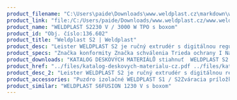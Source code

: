 ```yaml
---
product_filename: "C:\Users\paide\Downloads\www.weldplast.cz\markdown\weldplast-s228.md"
product_link: "file:/C:/Users/paide/Downloads/www.weldplast.cz/www.weldplast.cz/sk/weldplast-s228"
product_name: "WELDPLAST S2230 V / 3000 W TPO s boxom"
product_id: "Obj. číslo:136.602"
product_title: "Weldplast S2 | Weldplast"
product_desc: "Leister WELDPLAST S2 je ručný extrudér s digitálnou reguláciou. Jeho vonkajší dizajn spĺňa najvyššie nároky na funkčnosť. Špeciálna verzia Leister S2 TPO zvára okrem PE / PP aj TPO.Nízka hlučnosť výkonná prevodovkaMožnosť prívodu drôtu z pravej alebo ľavej stranyVoľne nastaviteľná rukoväť bezuhlíkové dúchadloZváracie pätka otočná o 360 °Špeciálna verzia pre zváranie TPOOchrana motora pred spustením za studenaMožnosť samostatne nastaviť teplotu predohrevu a teplotu plastu"
product_specs: "Značka konformity Značka schválenia Trieda ochrany I NapätieV~230 PríkonW3000 FrekvenciaHz50 / 60 Rozmerymm450 x 98 x 260 (bez svařovací botky) Hmotnosťkg58 (bez kabelu) Zvárací drôt (ø)mm3 nebo 4 Výtlak (HDPE ø 4)kg/h PE 10 - 23 PP 09 - 20  Výtlak (HDPE ø 3)kg/h PE 06 - 13 PP 05 - 12  Materiál TPO FPO PE-HD PE-LD PP Další materiály na vyžádání"
product_downloads: "KATALOG DESKOVÝCH MATERIÁLŮ stiahnuť  WELDPLAST S2 - manuál SK stiahnuť  Svařovací botky - WELDPLAST S2 PVC S4 S6 stiahnuť  WELDPLAST S2 PVC TPO - manuál CZ stiahnuť  WELDPLAST S2 - produktový list stiahnuť  Příslušenství (botky) - FUSION 2/3/3C WELDPLAST S2 stiahnuť"
product_href: "../files/katalog-deskovych-materialu-cz.pdf ../files/katalog-deskovych-materialu-cz.pdf ../files/weldplast-s2-manual-sk-copy.pdf ../files/weldplast-s2-manual-sk-copy.pdf ../files/prehled-botek-weldplast-s2pvc-s4-s62.pdf ../files/prehled-botek-weldplast-s2pvc-s4-s62.pdf ../files/1293-weldplast-s2-pvc-tpo-manual-cz.pdf ../files/1293-weldplast-s2-pvc-tpo-manual-cz.pdf ../files/weldplast-s2-pvc-tpo-produktovy-list-leister.pdf ../files/weldplast-s2-pvc-tpo-produktovy-list-leister.pdf ../files/718-prehled-botek-fusion-2-3-3c-weldplast-s21.pdf ../files/718-prehled-botek-fusion-2-3-3c-weldplast-s21.pdf"
product_desc_2: "Leister WELDPLAST S2 je ručný extrudér s digitálnou reguláciou. Jeho vonkajší dizajn spĺňa najvyššie nároky na funkčnosť. Špeciálna verzia Leister S2 TPO zvára okrem PE / PP aj TPO.Nízka hlučnosť výkonná prevodovkaMožnosť prívodu drôtu z pravej alebo ľavej stranyVoľne nastaviteľná rukoväť bezuhlíkové dúchadloZváracie pätka otočná o 360 °Špeciálna verzia pre zváranie TPOOchrana motora pred spustením za studenaMožnosť samostatne nastaviť teplotu predohrevu a teplotu plastu"
product_accessories: "Puzdro izolačné WELDPLAST S1 / S2Zváracia príložka PVC V-zvar 8/10 mm a X-zvar 15/20 mm EAZváracia príložka rohový zvar vnútorný 20 mm IAZváracia príložka rohový zvar vnútorný 14 mm IAZváracia príložka rohový zvar vonkajší 15 mm IAZváracia príložka rohový zvar vonkajší 10 mm IAZváracia príložka rohový zvar vonkajší 8 mm IAZváracia príložka preplátovací zvar 35 mm IAZváracia príložka preplátovací zvar 30 mm IAZváracia príložka preplátovací zvar 25 mm IAZváracia príložka V-zvar 30 mm IAZváracia príložka V-zvar 25 mm IAZváracia príložka V-zvar 20 mm a X-zvar 35-40 mm IAZváracia príložka V-zvar 15 mm a X-zvar 30 mm IAZváracia príložka V-zvar 12 mm a X-zvar 25 mm IAZváracia príložka V-zvar 8/10 mm a X-zvar 16 mm IAZváracia príložka V-zvar 5/6 mm a X-zvar 10/12 mm IAZváracia príložka K-zvar 30 mm IAZváracia príložka K-zvar 25 mm IAZváracia príložka K-zvar 20 mm IAZváracia príložka K-zvar 15 mm IAZváracia príložka K-zvar 5/6 mm IAZváracia príložka K-zvar 8/10 mm IAAdaptér uhlový 90 ° WELDPLAST S3Adaptér uhlový 45 ° WELDPLAST S3 WELDPLAST S6FUSION 1230 V s boxom"
product_similar: "WELDPLAST S6FUSION 1230 V s boxom"
---
```

